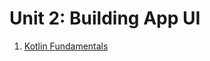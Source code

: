 # Unit 2: Building App UI

1. [Kotlin Fundamentals](/01-AndroidBasicsWithCompose/Unit-02:Building%20app%20UI/01-Kotlin%20fundamentals/README.md)
